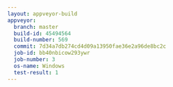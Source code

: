 ```yaml
---
layout: appveyor-build
appveyor:
  branch: master
  build-id: 45494564
  build-number: 569
  commit: 7d34a7db274cd4d09a13950fae36e2a96de8bc2c
  job-id: bb40nbicow293ywr
  job-number: 3
  os-name: Windows
  test-result: 1
---
```

